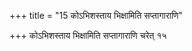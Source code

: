 +++
title = "15 कोऽभिशस्ताय भिक्षामिति सप्तागाराणि"

+++
कोऽभिशस्ताय भिक्षामिति सप्तागाराणि चरेत् १५